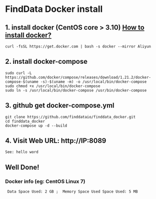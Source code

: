 # FindData Docker install
## 1. install docker (CentOS core > 3.10) [How to install docker?](https://docs.docker.com/get-started/)
```
curl -fsSL https://get.docker.com | bash -s docker --mirror Aliyun
```
## 2. install docker-compose
```
sudo curl -L https://github.com/docker/compose/releases/download/1.21.2/docker-compose-$(uname -s)-$(uname -m) -o /usr/local/bin/docker-compose
sudo chmod +x /usr/local/bin/docker-compose
sudo ln -s /usr/local/bin/docker-compose /usr/bin/docker-compose
```

## 3. github get docker-compose.yml
```
git clone https://github.com/finddataio/finddata_docker.git
cd finddata_docker
docker-compose up -d --build
```

## 4. Visit Web URL: http://IP:8089
`See: hello word`

## Well Done!





### Docker info (eg: CentOS Linux 7)
` 
 Data Space Used: 2 GB ;  Memory Space Used Space Used: 5 MB
`
